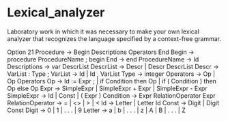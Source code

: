 # Lexical_analyzer
Laboratory work in which it was necessary to make your own lexical analyzer that recognizes the language specified by a context-free grammar.

Option 21
Procedure → Begin Descriptions Operators End Begin → procedure ProcedureName ; begin
End → end
ProcedureName → Id
Descriptions → var DescrList
DescrList → Descr | Descr DescrList
Descr → VarList : Type ;
VarList → Id | Id , VarList
Type → integer
Operators → Op | Op Operators
Op → Id := Expr ; | if Condition then Op | if ( Condition ) then Op else Op Expr → SimpleExpr | SimpleExpr + Expr | SimpleExpr - Expr
SimpleExpr → Id | Const | ( Expr )
Condition → Expr RelationOperator Expr
RelationOperator → = | <> | > | <
Id → Letter | Letter Id
Const → Digit | Digit Const
Digit → 0 | 1 | . . . | 9
Letter → a | b | . . . | z | A | B | . . . | Z

